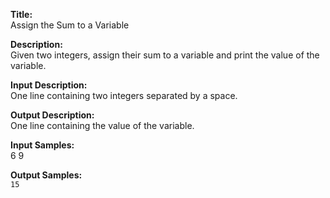 **Title:**  
Assign the Sum to a Variable

**Description:**  
Given two integers, assign their sum to a variable and print the value of the variable.

**Input Description:**  
One line containing two integers separated by a space.

**Output Description:**  
One line containing the value of the variable.

**Input Samples:**  
6
9

**Output Samples:**  
`15`
